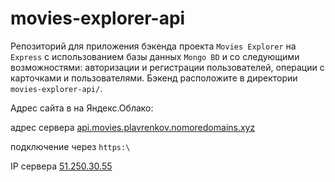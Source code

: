 # movies-explorer-api

Репозиторий для приложения бэкенда проекта `Movies Explorer` на `Express` с использованием базы данных `Mongo BD` и со следующими возможностями: авторизации и регистрации пользователей, операции с карточками и пользователями. Бэкенд расположите в директории `movies-explorer-api/`. 
  
Адрес сайта в на Яндекс.Облако:

адрес сервера [api.movies.plavrenkov.nomoredomains.xyz](https://api.movies.plavrenkov.nomoredomains.xyz/)

подключение через `https:\`

IP сервера [51.250.30.55](https://51.250.30.55/)
